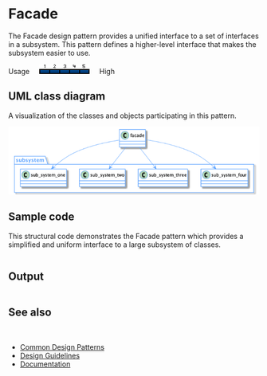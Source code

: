 # Facade

The Facade design pattern provides a unified interface to a set of interfaces in a subsystem. This pattern defines a higher-level interface that makes the subsystem easier to use.

Usage     ![Usage](/pictures/usage5.png)     High

## UML class diagram

A visualization of the classes and objects participating in this pattern.

![diagram](/pictures/diagrams/uml/design_patterns/facade.png)

## Sample code

This structural code demonstrates the Facade pattern which provides a simplified and uniform interface to a large subsystem of classes.

```cpp

```

## Output

```

```

## See also
​
* [Common Design Patterns](/docs/documentation/design_guidelines/common_design_patterns)
* [Design Guidelines](/docs/documentation/design_guidelines)
* [Documentation](/docs/documentation)
